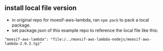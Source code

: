 
## install local file version

 - in original repo for moesif-aws-lambda, ran `npm pack` to pack a local package.
 - set package.json of this example repo to reference the local file like this:
```
"moesif-aws-lambda": "file:/../moesif-aws-lambda-nodejs/moesif-aws-lambda-2.0.3.tgz"
```

